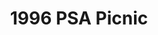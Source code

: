---
title: 1996 PSA Picnic
eleventyNavigation:
  key: 1996 PSA Picnic
  order:
  parent: PSA Picnic
layout: gallery.njk
permalink: "oldtimer/psa_picnic/1996-psa-picnic/"
meta_desc: "Photos from the 1996 PSA Picnic, held in San Diego, CA"
url: "https://www.psa-history.org/oldtimer/psa_picnic/1996-psa-picnic/"
collectionName: "1996-psa-picnic"
tags: "psa-picnic"
---